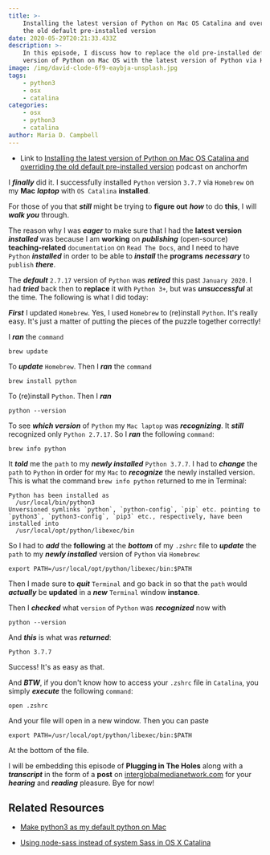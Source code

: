 ```yaml
---
title: >-
    Installing the latest version of Python on Mac OS Catalina and overriding
    the old default pre-installed version
date: 2020-05-29T20:21:33.433Z
description: >-
    In this episode, I discuss how to replace the old pre-installed default
    version of Python on Mac OS with the latest version of Python via Homebrew.
image: /img/david-clode-6f9-eaybja-unsplash.jpg
tags:
    - python3
    - osx
    - catalina
categories:
    - osx
    - python3
    - catalina
author: Maria D. Campbell
---
```


-   Link to
    [Installing the latest version of Python on Mac OS Catalina and overriding the old default pre-installed version](https://anchor.fm/maria-campbell/episodes/Installing-the-latest-version-of-Python-on-Mac-OS-Catalina-and-overriding-the-old-default-pre-installed-version-eeodgp)
    podcast on anchorfm

I **_finally_** did it. I successfully installed `Python` version `3.7.7` via
`Homebrew` on my **Mac** **_laptop_** with `OS Catalina` **installed**.

For those of you that **_still_** might be trying to **figure out** **_how_** to
do **this**, I will **_walk you_** through.

The reason why I was **_eager_** to make sure that I had the **latest version**
**_installed_** was because I am **working** on **_publishing_** (open-source)
**teaching-related** `documentation` on `Read The Docs`, and I need to have
`Python` **_installed_** in order to be able to **_install_** the **programs**
**_necessary_** to `publish` **_there_**.

The **_default_** `2.7.17` version of `Python` was **_retired_** this past
`January 2020`. I had **_tried_** back then to **replace** it with `Python 3+`,
but was **_unsuccessful_** at the time. The following is what I did today:

**_First_** I updated `Homebrew`. Yes, I used `Homebrew` to (re)install
`Python`. It's really easy. It's just a matter of putting the pieces of the
puzzle together correctly!

I **_ran_** the `command`

```shell
brew update
```

To **_update_** `Homebrew`. Then I **_ran_** the `command`

```shell
brew install python
```

To (re)install `Python`. Then I **_ran_**

```shell
python --version
```

To see **_which version_** of `Python` my `Mac laptop` was **_recognizing_**. It
**_still_** recognized only `Python 2.7.17`. So I **_ran_** the following
`command`:

```shell
brew info python
```

It **_told_** me the `path` to my **_newly installed_** `Python 3.7.7`. I had to
**_change_** the `path` to `Python` in order for my `Mac` to **_recognize_** the
newly installed version. This is what the command `brew info python` returned to
me in Terminal:

```shell
Python has been installed as
  /usr/local/bin/python3
Unversioned symlinks `python`, `python-config`, `pip` etc. pointing to
`python3`, `python3-config`, `pip3` etc., respectively, have been installed into
  /usr/local/opt/python/libexec/bin
```

So I had to **_add_** the **following** at the **_bottom_** of my `.zshrc` file
to **_update_** the `path` to my **_newly installed_** version of `Python` via
`Homebrew`:

```shell
export PATH=/usr/local/opt/python/libexec/bin:$PATH
```

Then I made sure to **_quit_** `Terminal` and go back in so that the `path`
would **_actually_** be **updated** in a **_new_** `Terminal` window
**instance**.

Then I **_checked_** what `version` of `Python` was **_recognized_** now with

```shell
python --version
```

And **_this_** is what was **_returned_**:

```shell
Python 3.7.7
```

Success! It's as easy as that.

And **_BTW_**, if you don't know how to access your `.zshrc` file in `Catalina`,
you simply **_execute_** the following `command`:

```shell
open .zshrc
```

And your file will open in a new window. Then you can paste

```shell
export PATH=/usr/local/opt/python/libexec/bin:$PATH
```

At the bottom of the file.

I will be embedding this episode of **Plugging in The Holes** along with a
**_transcript_** in the form of a **post** on
[interglobalmedianetwork.com](https://www.interglobalmedianetwork.com/) for your
**_hearing_** and **_reading_** pleasure. Bye for now!

## Related Resources

-   [Make python3 as my default python on Mac](https://stackoverflow.com/questions/49704364/make-python3-as-my-default-python-on-mac)

-   [Using node-sass instead of system Sass in OS X Catalina](https://www.interglobalmedianetwork.com/blog/2020-02-12-using-node-sass-instead-of-system-sass-in-os-x-catalina/)
